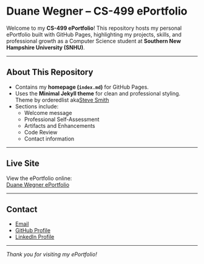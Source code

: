 # Duane Wegner – CS-499 ePortfolio

Welcome to my **CS-499 ePortfolio**! This repository hosts my personal ePortfolio built with GitHub Pages, highlighting my projects, skills, and professional growth as a Computer Science student at **Southern New Hampshire University (SNHU)**.

---

## About This Repository

- Contains my **homepage (`index.md`)** for GitHub Pages.  
- Uses the **Minimal Jekyll theme** for clean and professional styling. Theme by orderedlist aka[Steve Smith](https://github.com/orderedlist)
- Sections include:
  - Welcome message
  - Professional Self-Assessment
  - Artifacts and Enhancements
  - Code Review
  - Contact information

---

## Live Site

View the ePortfolio online:  
[Duane Wegner ePortfolio](https://duane-wegner.github.io/duane-wegner.github/)

---

## Contact

- [Email](mailto:duane.wegner@snhu.edu)  
- [GitHub Profile](https://github.com/Duane-Wegner)  
- [LinkedIn Profile](https://www.linkedin.com/in/duane-wegner/)

---

*Thank you for visiting my ePortfolio!*
